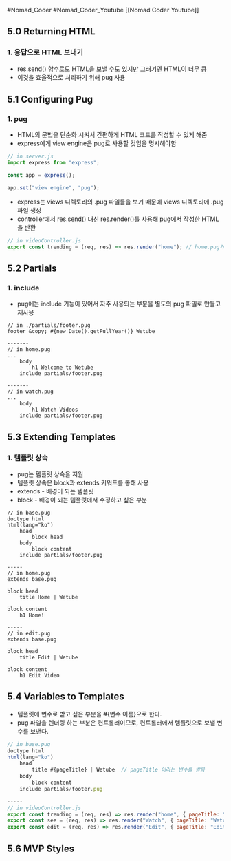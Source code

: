 #Nomad_Coder #Nomad_Coder_Youtube  [[Nomad Coder Youtube]]

## 5.0 Returning HTML
### 1. 응답으로 HTML 보내기
- res.send() 함수로도 HTML을 보낼 수도 있지만 그러기엔 HTML이 너무 큼
- 이것을 효율적으로 처리하기 위해 pug 사용



## 5.1 Configuring Pug
### 1. pug
- HTML의 문법을 단순화 시켜서 간편하게 HTML 코드를 작성할 수 있게 해줌
- express에게 view engine은 pug로 사용할 것임을 명시해야함
```javascript
// in server.js
import express from "express";

const app = express();

app.set("view engine", "pug");
```
- express는 views 디렉토리의 .pug 파일들을 보기 때문에 views 디렉토리에 .pug 파일 생성
- controller에서 res.send() 대신 res.render()를 사용해 pug에서 작성한 HTML을 반환
```javascript
// in videoController.js
export const trending = (req, res) => res.render("home"); // home.pug가 views에 존재
```



## 5.2 Partials

### 1. include
- pug에는 include 기능이 있어서 자주 사용되는 부분을 별도의 pug 파일로 만들고 재사용
```pug
// in ./partials/footer.pug
footer &copy; #{new Date().getFullYear()} Wetube

-------
// in home.pug
...
	body
		h1 Welcome to Wetube
	include partials/footer.pug

-------
// in watch.pug
...
	body
		h1 Watch Videos
	include partials/footer.pug
```




## 5.3 Extending Templates
### 1. 템플릿 상속
- pug는 템플릿 상속을 지원
- 템플릿 상속은 block과 extends 키워드를 통해 사용
- extends - 배경이 되는 템플릿
- block - 배경이 되는 템플릿에서 수정하고 싶은 부분
```pug
// in base.pug
doctype html
html(lang="ko")
    head
        block head
    body
        block content
    include partials/footer.pug

-----
// in home.pug
extends base.pug

block head
    title Home | Wetube

block content
    h1 Home!

-----
// in edit.pug
extends base.pug

block head
    title Edit | Wetube

block content
    h1 Edit Video

```




## 5.4 Variables to Templates
- 템플릿에 변수로 받고 싶은 부분을 #{변수 이름}으로 한다.
- pug 파일을 렌더링 하는 부분은 컨트롤러이므로, 컨트롤러에서 템플릿으로 보낼 변수를 보낸다.
```javascript
// in base.pug
doctype html
html(lang="ko")
    head
        title #{pageTitle} | Wetube  // pageTitle 이라는 변수를 받음
    body
        block content
    include partials/footer.pug

-----
// in videoController.js
export const trending = (req, res) => res.render("home", { pageTitle: "Home" });
export const see = (req, res) => res.render("Watch", { pageTitle: "Watch" });
export const edit = (req, res) => res.render("Edit", { pageTitle: "Edit" });
```




## 5.6 MVP Styles
